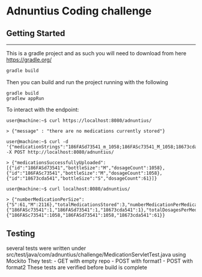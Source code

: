 # Adnuntius Coding challenge
## Getting Started
---
This is a gradle project and as such you will need to download from here https://gradle.org/

```bash
gradle build
```

Then you can build and run the project running with the following
```
gradle build
gradlew appRun
```

To interact with the endpoint:
```console
user@machine:~$ curl https://localhost:8080/adnuntius/

> {"message" : "there are no medications currently stored"}

user@machine:~$ curl -d '{"medicationStrings":"186FASd73541_m_1058;186FASc73541_M_1058;18673cda541_S_0061;"}' -X POST http://localhost:8080/adnuntius/

> {"medicationsSuccessfullyUploaded":[{"id":"186FASd73541","bottleSize":"M","dosageCount":1058},{"id":"186FASc73541","bottleSize":"M","dosageCount":1058},{"id":"18673cda541","bottleSize":"S","dosageCount":61}]}

user@machine:~$ curl localhost:8080/adnuntius/

> {"numberMedicationPerSize":{"S":61,"M":2116},"totalMedicationsStored":3,"numberMedicationPerMedication":{"186FASc73541":1,"186FASd73541":1,"18673cda541":1},"totalDosagesPerMedication":{"186FASc73541":1058,"186FASd73541":1058,"18673cda541":61}}
```

## Testing 
several tests were written under src/test/java/com/adnuntius/challenge/MedicationServletTest.java using Mockito
They test:
    - GET with empty repo
    - POST with format1
    - POST with format2
These tests are verified before build is complete